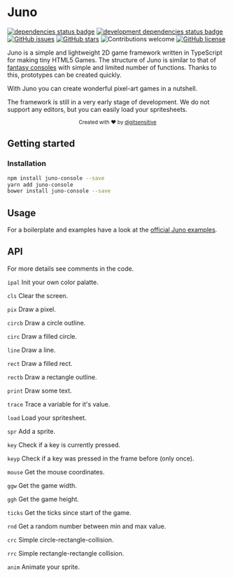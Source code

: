 # Juno
[![dependencies status badge](https://david-dm.org/digitsensitive/juno/status.svg)](https://david-dm.org/digitsensitive/juno)
[![development dependencies status badge](https://david-dm.org/digitsensitive/juno/dev-status.svg)](https://david-dm.org/digitsensitive/juno/?type=dev)
[![GitHub issues](https://img.shields.io/github/issues/digitsensitive/juno.svg)](https://github.com/digitsensitive/juno/issues)
[![GitHub stars](https://img.shields.io/github/stars/digitsensitive/juno.svg)](https://github.com/digitsensitive/juno/stargazers)
![Contributions welcome](https://img.shields.io/badge/contributions-welcome-orange.svg)
[![GitHub license](https://img.shields.io/github/license/digitsensitive/juno.svg)](https://github.com/digitsensitive/juno)

Juno is a simple and lightweight 2D game framework written in TypeScript for
making tiny HTML5 Games. The structure of Juno is similar to that of
[fantasy consoles](https://github.com/paladin-t/fantasy) with simple and
limited number of functions. Thanks to this, prototypes can be created quickly.

With Juno you can create wonderful pixel-art games in a nutshell.

The framework is still in a very early stage of development. We do not support
any editors, but you can easily load your spritesheets.

<div align="center">
  <sub>Created with ❤︎ by <a href="https://github.com/digitsensitive">digitsensitive</a></sub>
</div>

## Getting started

### Installation

```sh
npm install juno-console --save
yarn add juno-console
bower install juno-console --save
```

## Usage

For a boilerplate and examples have a look at the
[official Juno examples](https://github.com/digitsensitive/juno-examples).

## API

For more details see comments in the code.

`ipal`
Init your own color palatte.

`cls`
Clear the screen.

`pix`
Draw a pixel.

`circb`
Draw a circle outline.

`circ`
Draw a filled circle.

`line`
Draw a line.

`rect`
Draw a filled rect.

`rectb`
Draw a rectangle outline.

`print`
Draw some text.

`trace`
Trace a variable for it's value.

`load`
Load your spritesheet.

`spr`
Add a sprite.

`key`
Check if a key is currently pressed.

`keyp`
Check if a key was pressed in the frame before (only once).

`mouse`
Get the mouse coordinates.

`ggw`
Get the game width.

`ggh`
Get the game height.

`ticks`
Get the ticks since start of the game.

`rnd`
Get a random number between min and max value.

`crc`
Simple circle-rectangle-collision.

`rrc`
Simple rectangle-rectangle collision.

`anim`
Animate your sprite.
